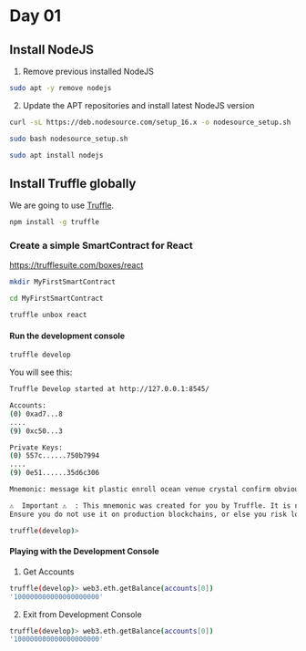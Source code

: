 # Day 01


## Install NodeJS

1. Remove previous installed NodeJS

```sh
sudo apt -y remove nodejs

```

2. Update the APT repositories and install latest NodeJS version

```sh
curl -sL https://deb.nodesource.com/setup_16.x -o nodesource_setup.sh

sudo bash nodesource_setup.sh

sudo apt install nodejs
```

## Install Truffle globally 

We are going to use [Truffle](https://trufflesuite.com/).

```sh
npm install -g truffle
```

### Create a simple SmartContract for React

https://trufflesuite.com/boxes/react

```sh
mkdir MyFirstSmartContract

cd MyFirstSmartContract

truffle unbox react
```

#### Run the development console

```sh
truffle develop
```
You will see this:

```sh
Truffle Develop started at http://127.0.0.1:8545/

Accounts:
(0) 0xad7...8
....
(9) 0xc50...3

Private Keys:
(0) 557c......750b7994
....
(9) 0e51......35d6c306

Mnemonic: message kit plastic enroll ocean venue crystal confirm obvious strong ozone inquiry

⚠️  Important ⚠️  : This mnemonic was created for you by Truffle. It is not secure.
Ensure you do not use it on production blockchains, or else you risk losing funds.

truffle(develop)> 
```


#### Playing with the Development Console

1. Get Accounts
```sh
truffle(develop)> web3.eth.getBalance(accounts[0])
'100000000000000000000'
```

2. Exit from Development Console
```sh
truffle(develop)> web3.eth.getBalance(accounts[0])
'100000000000000000000'
```
